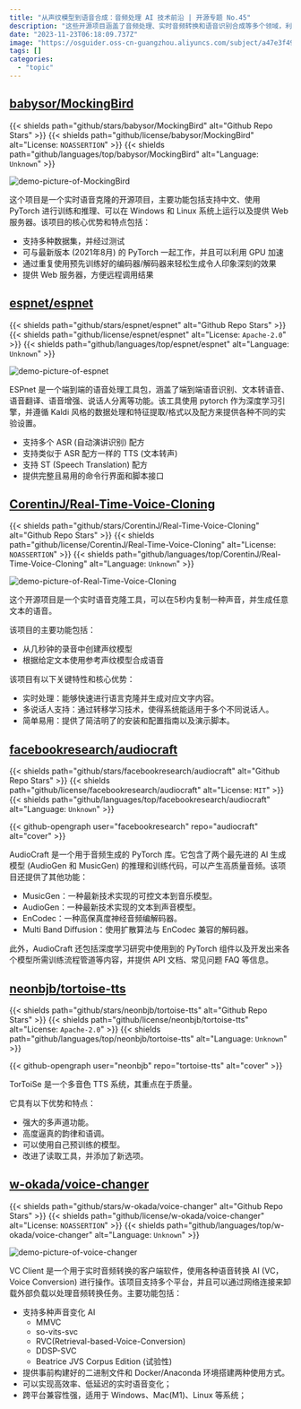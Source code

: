 ```yaml
---
title: "从声纹模型到语音合成：音频处理 AI 技术前沿 | 开源专题 No.45"
description: "这些开源项目涵盖了音频处理、实时音频转换和语音识别合成等多个领域，利用深度学习技术和开源工具库为音频处理领域提供了先进的工具和模型。它们为语音合成、处理和转换任务提供了丰富的资源，对相关研究和应用具有重要意义。"
date: "2023-11-23T06:18:09.737Z"
image: "https://osguider.oss-cn-guangzhou.aliyuncs.com/subject/a47e3f497428025e69fea574964471fa.png"
tags: []
categories:
  - "topic"
---
```


## [babysor/MockingBird](https://github.com/babysor/MockingBird)

{{< shields path="github/stars/babysor/MockingBird" alt="Github Repo Stars" >}} {{< shields path="github/license/babysor/MockingBird" alt="License: `NOASSERTION`" >}} {{< shields path="github/languages/top/babysor/MockingBird" alt="Language: `Unknown`" >}}

![demo-picture-of-MockingBird](https://osguider.oss-cn-guangzhou.aliyuncs.com/subject/c7cc7e7f1b293b12e1aa36ac9df19755.png)

这个项目是一个实时语音克隆的开源项目，主要功能包括支持中文、使用 PyTorch 进行训练和推理、可以在 Windows 和 Linux 系统上运行以及提供 Web 服务器。该项目的核心优势和特点包括：

- 支持多种数据集，并经过测试
- 可与最新版本 (2021年8月) 的 PyTorch 一起工作，并且可以利用 GPU 加速
- 通过重复使用预先训练好的编码器/解码器来轻松生成令人印象深刻的效果
- 提供 Web 服务器，方便远程调用结果
  
## [espnet/espnet](https://github.com/espnet/espnet)

{{< shields path="github/stars/espnet/espnet" alt="Github Repo Stars" >}} {{< shields path="github/license/espnet/espnet" alt="License: `Apache-2.0`" >}} {{< shields path="github/languages/top/espnet/espnet" alt="Language: `Unknown`" >}}

![demo-picture-of-espnet](https://picgo-daily.oss-cn-guangzhou.aliyuncs.com/picgo-daily/2023/735d5d0ae3da1285e3dec7eee2c76ff5.png)

ESPnet 是一个端到端的语音处理工具包，涵盖了端到端语音识别、文本转语音、语音翻译、语音增强、说话人分离等功能。该工具使用 pytorch 作为深度学习引擎，并遵循 Kaldi 风格的数据处理和特征提取/格式以及配方来提供各种不同的实验设置。

- 支持多个 ASR (自动演讲识别) 配方
- 支持类似于 ASR 配方一样的 TTS (文本转声)
- 支持 ST (Speech Translation) 配方
- 提供完整且易用的命令行界面和脚本接口
  
## [CorentinJ/Real-Time-Voice-Cloning](https://github.com/CorentinJ/Real-Time-Voice-Cloning)

{{< shields path="github/stars/CorentinJ/Real-Time-Voice-Cloning" alt="Github Repo Stars" >}} {{< shields path="github/license/CorentinJ/Real-Time-Voice-Cloning" alt="License: `NOASSERTION`" >}} {{< shields path="github/languages/top/CorentinJ/Real-Time-Voice-Cloning" alt="Language: `Unknown`" >}}

![demo-picture-of-Real-Time-Voice-Cloning](https://picgo-daily.oss-cn-guangzhou.aliyuncs.com/picgo-daily/2023/886d02afbdf4037af6553d7c0b44f029.png)

这个开源项目是一个实时语音克隆工具，可以在5秒内复制一种声音，并生成任意文本的语音。

该项目的主要功能包括：

- 从几秒钟的录音中创建声纹模型
- 根据给定文本使用参考声纹模型合成语音

该项目有以下关键特性和核心优势：

- 实时处理：能够快速进行语言克隆并生成对应文字内容。
- 多说话人支持：通过转移学习技术，使得系统能适用于多个不同说话人。
- 简单易用：提供了简洁明了的安装和配置指南以及演示脚本。
  
## [facebookresearch/audiocraft](https://github.com/facebookresearch/audiocraft)

{{< shields path="github/stars/facebookresearch/audiocraft" alt="Github Repo Stars" >}} {{< shields path="github/license/facebookresearch/audiocraft" alt="License: `MIT`" >}} {{< shields path="github/languages/top/facebookresearch/audiocraft" alt="Language: `Unknown`" >}}

{{< github-opengraph user="facebookresearch" repo="audiocraft" alt="cover" >}}

AudioCraft 是一个用于音频生成的 PyTorch 库。它包含了两个最先进的 AI 生成模型 (AudioGen 和 MusicGen) 的推理和训练代码，可以产生高质量音频。该项目还提供了其他功能：

- MusicGen：一种最新技术实现的可控文本到音乐模型。
- AudioGen：一种最新技术实现的文本到声音模型。
- EnCodec：一种高保真度神经音频编解码器。
- Multi Band Diffusion：使用扩散算法与 EnCodec 兼容的解码器。

此外，AudioCraft 还包括深度学习研究中使用到的 PyTorch 组件以及开发出来各个模型所需训练流程管道等内容，并提供 API 文档、常见问题 FAQ 等信息。
  
## [neonbjb/tortoise-tts](https://github.com/neonbjb/tortoise-tts)

{{< shields path="github/stars/neonbjb/tortoise-tts" alt="Github Repo Stars" >}} {{< shields path="github/license/neonbjb/tortoise-tts" alt="License: `Apache-2.0`" >}} {{< shields path="github/languages/top/neonbjb/tortoise-tts" alt="Language: `Unknown`" >}}

{{< github-opengraph user="neonbjb" repo="tortoise-tts" alt="cover" >}}

TorToiSe 是一个多音色 TTS 系统，其重点在于质量。

它具有以下优势和特点：

- 强大的多声道功能。
- 高度逼真的韵律和语调。
- 可以使用自己预训练的模型。
- 改进了读取工具，并添加了新选项。
  
## [w-okada/voice-changer](https://github.com/w-okada/voice-changer)

{{< shields path="github/stars/w-okada/voice-changer" alt="Github Repo Stars" >}} {{< shields path="github/license/w-okada/voice-changer" alt="License: `NOASSERTION`" >}} {{< shields path="github/languages/top/w-okada/voice-changer" alt="Language: `Unknown`" >}}

![demo-picture-of-voice-changer](https://osguider.oss-cn-guangzhou.aliyuncs.com/subject/8a22b3e7fb16891c2efc77f0cb9dc866.png)

VC Client 是一个用于实时音频转换的客户端软件，使用各种语音转换 AI (VC，Voice Conversion) 进行操作。该项目支持多个平台，并且可以通过网络连接来卸载外部负载以处理音频转换任务。主要功能包括：

- 支持多种声音变化 AI
  - MMVC
  - so-vits-svc
  - RVC(Retrieval-based-Voice-Conversion)
  - DDSP-SVC
  - Beatrice JVS Corpus Edition (试验性)
- 提供事前构建好的二进制文件和 Docker/Anaconda 环境搭建两种使用方式。
- 可以实现高效率、低延迟的实时语音变化；
- 跨平台兼容性强，适用于 Windows、Mac(M1)、Linux 等系统；
  